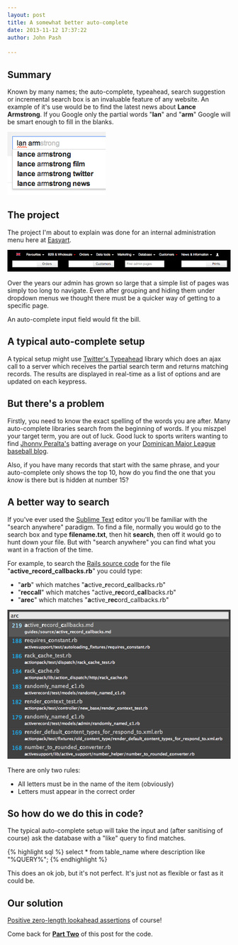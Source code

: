 ```yaml
---
layout: post
title: A somewhat better auto-complete
date: 2013-11-12 17:37:22
author: John Pash

---
```



## Summary
Known by many names; the auto-complete, typeahead, search suggestion or incremental search box is an invaluable feature of any website. An example of it's use would be to find the latest news about **Lance Armstrong**. If you Google only the partial words "**lan**" and "**arm**" Google will be smart enough to fill in the blanks.

![Lance Armstrong](/assets/img/posts/lanarm.png)


## The project
The project I'm about to explain was done for an internal administration menu here at [Easyart](http://www.easyart.com).

![Admin menu](/assets/img/posts/admin-menu.png)

Over the years our admin has grown so large that a simple list of pages was simply too long to navigate. Even after grouping
and hiding them under dropdown menus we thought there must be a quicker way of getting to a specific page.

An auto-complete input field would fit the bill.


## A typical auto-complete setup
A typical setup might use [Twitter's Typeahead](http://twitter.github.io/typeahead.js/) library which does an ajax call to a server which receives the partial search term and returns matching records. The results are displayed in real-time as a list of options and are updated on each keypress.


## But there's a problem
Firstly, you need to know the exact spelling of the words you are after. Many auto-complete libraries search from the beginning of words. If you miszpel your target term, you are out of luck. Good luck to sports writers wanting to find [Jhonny Peralta's](http://en.wikipedia.org/wiki/Jhonny_Peralta) batting average on your [Dominican Major League baseball blog](http://www.dominicanbaseballguy.com/).

Also, if you have many records that start with the same phrase, and your auto-complete only shows the top 10, how do you find the one that you *know* is there but is hidden at number 15?


## A better way to search
If you've ever used the [Sublime Text](http://www.sublimetext.com) editor you'll be familiar with the "search anywhere" paradigm. To find a file, normally you would go to the search box and type **filename.txt**, then hit **search**, then off it would go to hunt down your file. But with "search anywhere" you can find what you want in a fraction of the time.

For example, to search the [Rails source code](https://github.com/rails/rails) for the file "**active_record_callbacks.rb**" you could type:
  
* "**arb**" which matches "**a**ctive\_**r**ecord\_**c**allbacks.rb"
* "**reccall**" which matches "active\_**rec**ord\_**cal**lbacks.rb"
* "**arec**" which matches "**a**ctive\_**rec**ord\_callbacks.rb"

![Searching for Active Record Callback](/assets/img/posts/active-record-callback.png)

There are only two rules:

* All letters must be in the name of the item (obviously)
* Letters must appear in the correct order


## So how do we do this in code?
The typical auto-complete setup will take the input and (after sanitising of course) ask the database with a "like" query to find matches.

{% highlight sql %}
select * from table_name where description like "%QUERY%";
{% endhighlight %}

This does an ok job, but it's not perfect. It's just not as flexible or fast as it could be.


## Our solution
[Positive zero-length lookahead assertions](http://www.regular-expressions.info/lookaround.html) of course!

Come back for [**Part Two**](/2014/02/17/a-somewhat-better-auto-complete-\(part-2\)/) of this post for the code.
